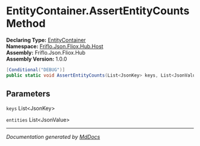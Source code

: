 ﻿<!--  
  <auto-generated>   
    The contents of this file were generated by a tool.  
    Changes to this file may be list if the file is regenerated  
  </auto-generated>   
-->

# EntityContainer.AssertEntityCounts Method

**Declaring Type:** [EntityContainer](../index.md)  
**Namespace:** [Friflo.Json.Fliox.Hub.Host](../../index.md)  
**Assembly:** Friflo.Json.Fliox.Hub  
**Assembly Version:** 1.0.0

```csharp
[Conditional("DEBUG")]
public static void AssertEntityCounts(List<JsonKey> keys, List<JsonValue> entities);
```

## Parameters

`keys`  List\<JsonKey\>

`entities`  List\<JsonValue\>

___

*Documentation generated by [MdDocs](https://github.com/ap0llo/mddocs)*

